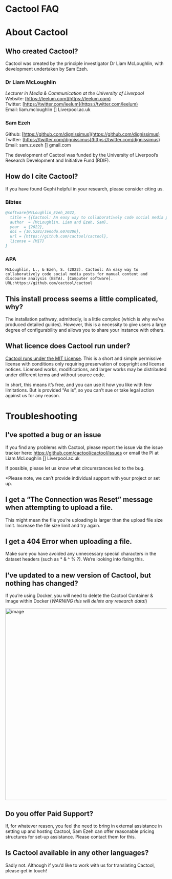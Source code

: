 # Cactool FAQ

# About Cactool

## Who created Cactool?

Cactool was created by the principle investigator Dr Liam McLoughlin, with development undertaken by Sam Ezeh. 

### Dr Liam McLoughlin
*Lecturer in Media & Communication at the University of Liverpool*  
Website: [https://leelum.com](https://leelum.com)  
Twitter: [https://twitter.com/leelum](https://twitter.com/leelum)  
Email: liam.mcloughlin [] Liverpool.ac.uk  

### Sam Ezeh
Github: [https://github.com/dignissimus](https://github.com/dignissimus)  
Twitter: [https://twitter.com/dignissimus](https://twitter.com/dignissimus)  
Email: sam.z.ezeh [] gmail.com  

The development of Cactool was funded by the University of Liverpool’s Research Development and Initiative Fund (RDIF).


## How do I cite Cactool?

If you have found Gephi helpful in your research, please consider citing us. 

### Bibtex
```bibtex
@software{McLoughlin_Ezeh_2022,
  title = {{Cactool: An easy way to collaboratively code social media posts for manual content and discourse analysis (BETA)}},
  author  = {McLoughlin, Liam and Ezeh, Sam},
  year  = {2022},
  doi = {10.5281/zenodo.6070206},
  url = {https://github.com/cactool/cactool},
  license = {MIT}
}
```
### APA
```
McLoughlin, L., & Ezeh, S. (2022). Cactool: An easy way to collaboratively code social media posts for manual content and discourse analysis (BETA). [Computer software]. URL:https://github.com/cactool/cactool
```




## This install process seems a little complicated, why?

The installation pathway, admittedly, is a little complex (which is why we’ve produced detailed guides). However, this is a necessity to give users a large degree of configurability and allows you to share your instance with others.

## What licence does Cactool run under? 

[Cactool runs under the MIT License](https://github.com/cactool/cactool/blob/main/LICENSE). This is a short and simple permissive license with conditions only requiring preservation of copyright and license notices. Licensed works, modifications, and larger works may be distributed under different terms and without source code. 

In short, this means it’s free, and you can use it how you like with few limitations. But is provided “As is”, so you can’t sue or take legal action against us for any reason.



# Troubleshooting

## I’ve spotted a bug or an issue 
If you find any problems with Cactool, please report the issue via the issue tracker here: https://github.com/cactool/cactool/issues or email the PI at Liam.McLoughlin [] Liverpool.ac.uk

If possible, please let us know what circumstances led to the bug.

*Please note, we can’t provide individual support with your project or set up.


## I get a “The Connection was Reset” message when attempting to upload a file.
This might mean the file you’re uploading is larger than the upload file size limit. Increase the file size limit and try again. 


## I get a 404 Error when uploading a file.
Make sure you have avoided any unnecessary special characters in the dataset headers (such as * & ^ % ?). We’re looking into fixing this.


## I’ve updated to a new version of Cactool, but nothing has changed?
If you’re using Docker, you will need to delete the Cactool Container & Image within Docker (*WARNING this will delete any research data!*)
  
<picture><img width="600" alt="image" src="https://github.com/cactool/cactool.github.io/assets/11173283/b994ec43-f26d-4aa4-858e-daba4ace41e2"></picture>

 
## Do you offer Paid Support?
If, for whatever reason, you feel the need to bring in external assistance in setting up and hosting Cactool, Sam Ezeh can offer reasonable pricing structures for set-up assistance. Please contact them for this.

## Is Cactool available in any other languages?
Sadly not. Although if you’d like to work with us for translating Cactool, please get in touch!

